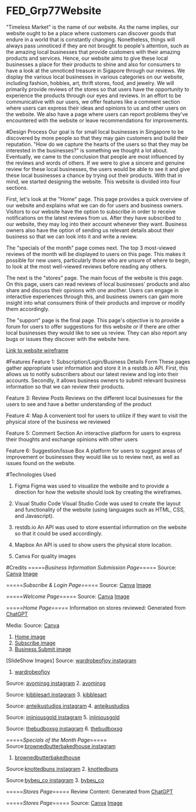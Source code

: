 # FED_Grp77Website
"Timeless Market" is the name of our website. As the name implies, our website ought to be a place where customers can discover goods that endure in a world that is constantly changing. Nonetheless, things will always pass unnoticed if they are not brought to people's attention, such as the amazing local businesses that provide customers with their amazing products and services. Hence, our website aims to give these local businesses a place for their products to shine and also for consumers to have a look at the unnoticed treasure in Sigapore through our reviews. We display the various local businesses in various categories on our website, including fashion, hobbies, art, thrift stores, food, and jewelry. We will primarily provide reviews of the stores so that users have the opportunity to experience the products through our eyes and reviews. In an effort to be communicative with our users, we offer features like a comment section where users can express their ideas and opinions to us and other users on the website. We also have a page where users can report problems they've encountered with the website or leave recommendations for improvements.


#Design Process
Our goal is for small local businesses in Singapore to be discovered by more people so that they may gain customers and build their reputation. "How do we capture the hearts of the users so that they may be interested in the businesses?" is something we thought a lot about. Eventually, we came to the conclusion that people are most influenced by the reviews and words of others. If we were to give a sincere and genuine review for these local businesses, the users would be able to see it and give these local businesses a chance by trying out their products. With that in mind, we started designing the website. This website is divided into four sections.

First, let's look at the "Home" page. This page provides a quick overview of our website and explains what we can do for users and business owners. Visitors to our website have the option to subscribe in order to receive notifications on the latest reviews from us. After they have subscribed to our website, they may log into their account whenever they want. Business owners also have the option of sending us relevant details about their business so that we can look into it and write a review.

The "specials of the month" page comes next. The top 3 most-viewed reviews of the month will be displayed to users on this page. This makes it possible for new users, particularly those who are unsure of where to begin, to look at the most well-viewed reviews before reading any others.

The next is the "stores" page. The main focus of the website is this page. On this page, users can read reviews of local businesses' products and also share and discuss their opinions with one another. Users can engage in interactive experiences through this, and business owners can gain more insight into what consumers think of their products and improve or modify them accordingly.

The "support" page is the final page. This page's objective is to provide a forum for users to offer suggestions for this website or if there are other local businesses they would like to see us review. They can also report any bugs or issues they discover with the website here.

[Link to website wireframe]()


#Features
Feature 1: Subscription/Login/Business Details Form
These pages gather appropriate user information and store it in a restdb.io API. First, this allows us to notify subscribers about our latest review and log into their accounts. Secondly, it allows business owners to submit relevant business information so that we can review their products.

Feature 3: Review Posts
Reviews on the different local businesses for the users to see and have a better understanding of the product

Feature 4: Map
A convenient tool for users to utilize if they want to visit the physical store of the business we reviewed

Feature 5: Comment Section
An interactive platform for users to express their thoughts and exchange opinions with other users

Feature 6: Suggestion/Issue Box
A platform for users to suggest areas of improvement or businesses they would like us to review next, as well as issues found on the website.


#Technologies Used
1. Figma
Figma was used to visualize the website and to provide a direction for how the website should look by creating the wireframes.

3. Visual Studio Code
Visual Studio Code was used to create the layout and functionality of the website (using languages such as HTML, CSS, and Javascript).
  
4. restdb.io
An API was used to store essential information on the website so that it could be used accordingly.
  
5. Mapbox
An API is used to show users the physical store location.

6. Canva
For quality images


#Credits 
=====_Business Information Submission Page_=====
Source: [Canva](https://www.bing.com/ck/a?!&&p=3926450b066ab31aJmltdHM9MTcwNzI2NDAwMCZpZ3VpZD0zYmE3NTVjMC1iNzcxLTYwZGItMjU0MS00NjBiYjYzNDYxNTgmaW5zaWQ9NTIxNg&ptn=3&ver=2&hsh=3&fclid=3ba755c0-b771-60db-2541-460bb6346158&psq=canva&u=a1aHR0cHM6Ly93d3cuY2FudmEuY29tLw&ntb=1)
[Image]("C:\Users\65842\OneDrive\Desktop\ID_FED\Ass2\FED_Grp77Website\website_img\subscribe_business_img.png")


=====_Subscribe & Login Page_=====
Source: [Canva](https://www.bing.com/ck/a?!&&p=3926450b066ab31aJmltdHM9MTcwNzI2NDAwMCZpZ3VpZD0zYmE3NTVjMC1iNzcxLTYwZGItMjU0MS00NjBiYjYzNDYxNTgmaW5zaWQ9NTIxNg&ptn=3&ver=2&hsh=3&fclid=3ba755c0-b771-60db-2541-460bb6346158&psq=canva&u=a1aHR0cHM6Ly93d3cuY2FudmEuY29tLw&ntb=1)
[Image]("C:\Users\65842\OneDrive\Desktop\ID_FED\Ass2\FED_Grp77Website\website_img\subscribe_cust_img.png")

=====_Welcome Page_=====
Source: [Canva](https://www.bing.com/ck/a?!&&p=3926450b066ab31aJmltdHM9MTcwNzI2NDAwMCZpZ3VpZD0zYmE3NTVjMC1iNzcxLTYwZGItMjU0MS00NjBiYjYzNDYxNTgmaW5zaWQ9NTIxNg&ptn=3&ver=2&hsh=3&fclid=3ba755c0-b771-60db-2541-460bb6346158&psq=canva&u=a1aHR0cHM6Ly93d3cuY2FudmEuY29tLw&ntb=1)
[Image]("C:\Users\65842\OneDrive\Desktop\ID_FED\Ass2\FED_Grp77Website\website_img\welcome_img.png")

=====_Home Page_=====
Information on stores reviewed: Generated from [ChatGPT](https://chat.openai.com/)

Media:
Source: [Canva](https://www.bing.com/ck/a?!&&p=3926450b066ab31aJmltdHM9MTcwNzI2NDAwMCZpZ3VpZD0zYmE3NTVjMC1iNzcxLTYwZGItMjU0MS00NjBiYjYzNDYxNTgmaW5zaWQ9NTIxNg&ptn=3&ver=2&hsh=3&fclid=3ba755c0-b771-60db-2541-460bb6346158&psq=canva&u=a1aHR0cHM6Ly93d3cuY2FudmEuY29tLw&ntb=1)
1. [Home image]("C:\Users\65842\OneDrive\Desktop\ID_FED\Ass2\FED_Grp77Website\website_img\home_img.png")
2. [Subscribe image]("C:\Users\65842\OneDrive\Desktop\ID_FED\Ass2\FED_Grp77Website\website_img\about_us_image_ps.png")
3. [Business Submit image]("C:\Users\65842\OneDrive\Desktop\ID_FED\Ass2\FED_Grp77Website\website_img\business_owners_image.png")

[SlideShow Images]
Source: [wardrobeofjoy instagram](https://www.instagram.com/p/C242qc-SFNL/?img_index=1)
1. [wardrobeofjoy]("C:\Users\65842\OneDrive\Desktop\ID_FED\Ass2\FED_Grp77Website\website_img\fashion_slideshow.png")

Source: [avominsg instagram](https://www.instagram.com/p/CvrIBpPSNBc/?img_index=1)
2. [avominsg]("C:\Users\65842\OneDrive\Desktop\ID_FED\Ass2\FED_Grp77Website\website_img\food_slideshow.png")

Source: [kibblesart instagram](https://www.instagram.com/p/Cz71lferajV/)
3. [kibblesart]("C:\Users\65842\OneDrive\Desktop\ID_FED\Ass2\FED_Grp77Website\website_img\art_slideshow.png")

Source: [anteikustudios instagram](https://www.instagram.com/p/C15xdYHRLt9/?img_index=1)
4. [anteikustudios]("C:\Users\65842\OneDrive\Desktop\ID_FED\Ass2\FED_Grp77Website\website_img\thrift_shops_slideshow.png")

Source: [injiniousgold instagram](https://www.instagram.com/p/CniWTkLBZyL/)
5. [injiniousgold]("C:\Users\65842\OneDrive\Desktop\ID_FED\Ass2\FED_Grp77Website\website_img\jewelry_slideshow.png")

Source: [thebudboxsg instagram](https://www.instagram.com/p/CydDZ1lOP0m/)
6. [thebudboxsg]("C:\Users\65842\OneDrive\Desktop\ID_FED\Ass2\FED_Grp77Website\website_img\hobbies_slideshow.png")


=====_Specials of the Month Page_=====
Source:[brownedbutterbakedhouse instagram](https://www.instagram.com/p/CcvBcDHvn_V/)
1. [brownedbutterbakedhouse]("C:\Users\65842\OneDrive\Desktop\ID_FED\Ass2\FED_Grp77Website\website_img\sotm_food.png")

Source:[knottedbuns instagram](https://www.instagram.com/p/CKbe2OZrHtL/)
2. [knottedbuns]("C:\Users\65842\OneDrive\Desktop\ID_FED\Ass2\FED_Grp77Website\website_img\sotm_hobbies.png")

Source:[bybeu_co instagram](https://www.instagram.com/p/C2CPOqQSB7O/)
3. [bybeu_co]("C:\Users\65842\OneDrive\Desktop\ID_FED\Ass2\FED_Grp77Website\website_img\sotm_fashion.png")


=====_Stores Page_=====
Review Content:  Generated from [ChatGPT](https://chat.openai.com/)


=====_Stores Page_=====
Source: [Canva](https://www.bing.com/ck/a?!&&p=3926450b066ab31aJmltdHM9MTcwNzI2NDAwMCZpZ3VpZD0zYmE3NTVjMC1iNzcxLTYwZGItMjU0MS00NjBiYjYzNDYxNTgmaW5zaWQ9NTIxNg&ptn=3&ver=2&hsh=3&fclid=3ba755c0-b771-60db-2541-460bb6346158&psq=canva&u=a1aHR0cHM6Ly93d3cuY2FudmEuY29tLw&ntb=1)
[Image]("C:\Users\65842\OneDrive\Desktop\ID_FED\Ass2\FED_Grp77Website\website_img\support_img.png")
